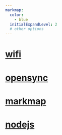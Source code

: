 ```yaml
---
markmap:
  color:
    - blue
  initialExpandLevel: 2
  # other options
---
```


# [wifi](https://hsuehshihwang.github.io/tools/wifi)
# [opensync](https://hsuehshihwang.github.io/tools/opensync)
# [markmap](https://hsuehshihwang.github.io/tools/markmap)
# [nodejs](https://hsuehshihwang.github.io/tools/nodejs)
